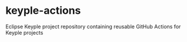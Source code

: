 # keyple-actions
Eclipse Keyple project repository containing reusable GitHub Actions for Keyple projects
